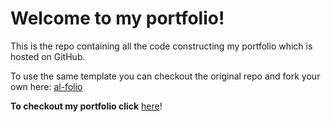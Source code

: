 # Welcome to my portfolio!
This is the repo containing all the code constructing my portfolio which is hosted on GitHub. 

To use the same template you can checkout the original repo and fork your own here: <a href=https://github.com/alshedivat/al-folio/tree/main>al-folio</a>

**To checkout my portfolio click** <a href=https://abodeza.github.io>here</a>!
